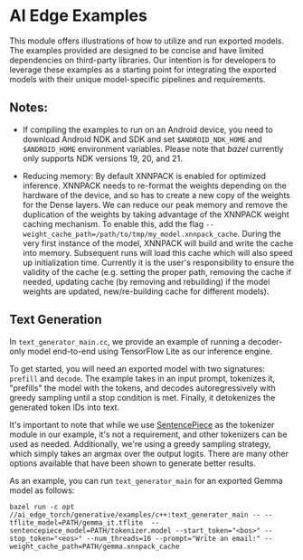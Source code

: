 # AI Edge Examples

This module offers illustrations of how to utilize and run exported models. The examples provided are designed to be concise and have limited dependencies on third-party libraries. Our intention is for developers to leverage these examples as a starting point for integrating the exported models with their unique model-specific pipelines and requirements.

## Notes:

* If compiling the examples to run on an Android device, you need to download Android NDK and SDK and set `$ANDROID_NDK_HOME` and `$ANDROID_HOME` environment variables. Please note that _bazel_ currently only supports NDK versions 19, 20, and 21.

* Reducing memory: By default XNNPACK is enabled for optimized inference. XNNPACK needs to re-format the weights depending on the hardware of the device, and so has to create a new copy of the weights for the Dense layers. We can reduce our peak memory and remove the duplication of the weights by taking advantage of the XNNPACK weight caching mechanism. To enable this, add the flag `--weight_cache_path=/path/to/tmp/my_model.xnnpack_cache`. During the very first instance of the model, XNNPACK will build and write the cache into memory. Subsequent runs will load this cache which will also speed up initialization time. Currently it is the user's responsibility to ensure the validity of the cache (e.g. setting the proper path, removing the cache if needed, updating cache (by removing and rebuilding) if the model weights are updated, new/re-building cache for different models).

## Text Generation

In `text_generator_main.cc`, we provide an example of running a decoder-only model end-to-end using TensorFlow Lite as our inference engine.

To get started, you will need an exported  model with two signatures: `prefill` and `decode`. The example takes in an input prompt, tokenizes it, "prefills" the model with the tokens, and decodes autoregressively with greedy sampling until a stop condition is met. Finally, it detokenizes the generated token IDs into text.

It's important to note that while we use [SentencePiece](https://github.com/google/sentencepiece) as the tokenizer module in our example, it's not a requirement, and other tokenizers can be used as needed. Additionally, we're using a greedy sampling strategy, which simply takes an argmax over the output logits. There are many other options available that have been shown to generate better results.

As an example, you can run `text_generator_main`  for an exported Gemma model as follows:

```
bazel run -c opt //ai_edge_torch/generative/examples/c++:text_generator_main -- --tflite_model=PATH/gemma_it.tflite  --sentencepiece_model=PATH/tokenizer.model --start_token="<bos>" --stop_token="<eos>" --num_threads=16 --prompt="Write an email:" --weight_cache_path=PATH/gemma.xnnpack_cache
```
